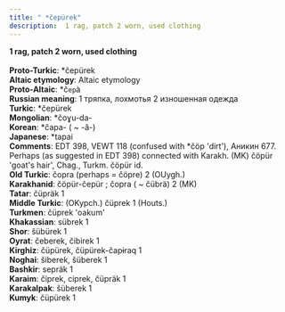```yaml
---
title: " *čepürek"
description:  1 rag, patch 2 worn, used clothing
---
```

<strong> 1 rag, patch 2 worn, used clothing</strong><br><br>
<strong>Proto-Turkic</strong>:  *čepürek<br>
<strong>Altaic etymology</strong>:  Altaic etymology<br>
<strong> Proto-Altaic</strong>:  *č`ep`à<br>
<strong>Russian meaning</strong>:  1 тряпка, лохмотья 2 изношенная одежда<br>
<strong>Turkic</strong>:  *čepürek<br>
<strong>Mongolian</strong>:  *čoɣu-da-<br>
<strong>Korean</strong>:  *čapa- ( ~ -ă-)<br>
<strong>Japanese</strong>:  *tapai<br>
<strong>Comments</strong>:  EDT 398, VEWT 118 (confused with *čöp 'dirt'), Аникин 677. Perhaps (as suggested in EDT 398) connected with Karakh. (MK) čöpür 'goat's hair', Chag., Turkm. čöpür id.<br>
<strong>Old Turkic</strong>:  čopra (perhaps = čöpre) 2 (OUygh.)<br>
<strong>Karakhanid</strong>:  čöpür-čepür ; čopra ( ~ čübrä) 2 (MK)<br>
<strong>Tatar</strong>:  čüpräk 1<br>
<strong>Middle Turkic</strong>:  (OKypch.) čüprek 1 (Houts.)<br>
<strong>Turkmen</strong>:  čüprek 'oakum'<br>
<strong>Khakassian</strong>:  sübrek 1<br>
<strong>Shor</strong>:  šübürek 1<br>
<strong>Oyrat</strong>:  čeberek, čibirek 1<br>
<strong>Kirghiz</strong>:  čüpürek, čüpürek-čapɨraq 1<br>
<strong>Noghai</strong>:  šiberek, šüberek 1<br>
<strong>Bashkir</strong>:  sepräk 1<br>
<strong>Karaim</strong>:  čiprek, ciprek, čüpräk 1<br>
<strong>Karakalpak</strong>:  šüberek 1<br>
<strong>Kumyk</strong>:  čüpürek 1<br>


